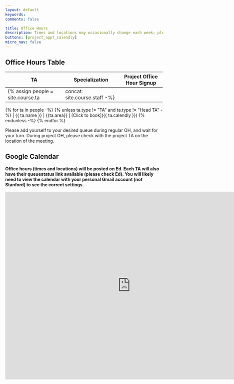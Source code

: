 ```yaml
---
layout: default
keywords:
comments: false

title: Office Hours
description: Times and locations may occasionally change each week; please check this page often.
buttons: [project_appt_calendly]
micro_nav: false
---
```

## Office Hours Table <a name="table"></a>

| TA | Specialization | Project Office Hour Signup |
|----|----------------|:--------------------------:|
{% assign people = site.course.ta | concat: site.course.staff -%}
{% for ta in people -%}
{% unless ta.type != "TA" and ta.type != "Head TA" -%}
| {{ ta.name }} | {{ta.area}} | [Click to book]({{ ta.calendly }})
{% endunless -%}
{% endfor %}

Please add yourself to your desired queue during regular OH, and wait for your turn. During project OH, please check with the project TA on the location of the meeting.

## Google Calendar
**Office hours (times and locations) will be posted on Ed. Each TA will also have their queuestatus link available (please check Ed). You will likely need to view the calendar with your personal Gmail account (not Stanford) to see the correct settings.**
<div>
<iframe src="https://calendar.google.com/calendar/embed?src=stanfordcs230%40gmail.com&ctz=America%2FLos_Angeles" style="border: 0" width="800" height="600" frameborder="0" scrolling="no"></iframe>
</div>